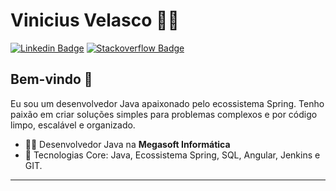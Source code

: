 # Vinicius Velasco :man_technologist:
[![Linkedin Badge](https://img.shields.io/badge/-LinkedIn-blue?style=flat-square&logo=Linkedin&logoColor=white&link=https://www.linkedin.com/in/velasco-vinicius/)](https://www.linkedin.com/in/velasco-vinicius/)
[![Stackoverflow Badge](https://img.shields.io/badge/-Stackoverflow-4CA143?style=flat-square&logo=Stackoverflow&logoColor=white&link=https://pt.stackoverflow.com/users/68294/velasco)](https://pt.stackoverflow.com/users/68294/velasco)

## Bem-vindo 👋

Eu sou um desenvolvedor Java apaixonado pelo ecossistema Spring. Tenho paixão em criar soluções simples para problemas complexos e por código limpo, escalável e organizado.

- :office_worker: Desenvolvedor Java na **Megasoft Informática**
- :blue_heart: Tecnologias Core: Java, Ecossistema Spring, SQL, Angular, Jenkins e GIT.

---
